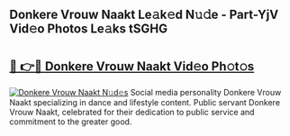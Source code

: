 ## Donkere Vrouw Naakt Le𝚊k𝚎d N𝚞𝚍e - Part-YjV Vid𝚎o Photos Le𝚊ks tSGHG

# <h2><a href="http://fb6m02.evod.top/?m=Donkere+Vrouw+Naakt">🔗 👉🔴 Donkere Vrouw Naakt Vid𝚎o Ph𝚘t𝚘s</a></h2>

[![Donkere Vrouw Naakt N𝚞d𝚎s](https://i.imgur.com/8V9OHl7.gif)](http://fb6m02.evod.top/?m=Donkere+Vrouw+Naakt)
Social media personality Donkere Vrouw Naakt specializing in dance and lifestyle content. Public servant Donkere Vrouw Naakt, celebrated for their dedication to public service and commitment to the greater good. 
